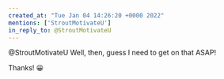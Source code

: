 ```yaml
---
created_at: "Tue Jan 04 14:26:20 +0000 2022"
mentions: ['StroutMotivateU']
in_reply_to: @StroutMotivateU
---
```


@StroutMotivateU Well, then, guess I need to get on that ASAP!

Thanks! 😀